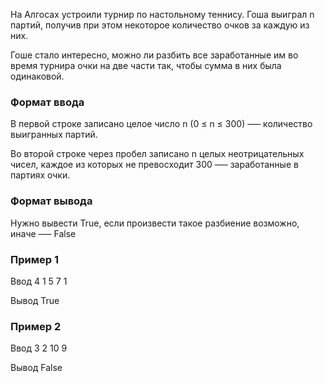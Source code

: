 На Алгосах устроили турнир по настольному теннису. Гоша выиграл n партий, получив при этом некоторое количество очков за каждую из них.

Гоше стало интересно, можно ли разбить все заработанные им во время турнира очки на две части так, чтобы сумма в них была одинаковой.

### Формат ввода
В первой строке записано целое число n (0 ≤ n ≤ 300) –— количество выигранных партий.

Во второй строке через пробел записано n целых неотрицательных чисел, каждое из которых не превосходит 300 –— заработанные в партиях очки.

### Формат вывода
Нужно вывести True, если произвести такое разбиение возможно, иначе —– False

### Пример 1
Ввод
4
1 5 7 1

Вывод
True

### Пример 2
Ввод
3
2 10 9

Вывод
False